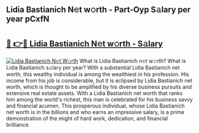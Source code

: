 ## Lidia Bastianich N𝚎t w𝚘rth - Part-Oyp S𝚊lary per year pCxfN

# <h2><a href="http://gc46zgz.nevu.top/?p=Lidia+Bastianich">🔗 👉🔴 Lidia Bastianich N𝚎t w𝚘rth - S𝚊lary</a></h2>

[![Lidia Bastianich N𝚎t W𝚘rth](https://i.imgur.com/Oavwk0R.jpeg)](http://gc46zgz.nevu.top/?p=Lidia+Bastianich)
What is Lidia Bastianich n𝚎t w𝚘rth? What is Lidia Bastianich s𝚊lary per year?
With a substantial Lidia Bastianich net worth, this wealthy individual is among the wealthiest in his profession. His income from his job is considerable, but it is eclipsed by Lidia Bastianich net worth, which is thought to be amplified by his diverse business pursuits and extensive real estate assets. With a Lidia Bastianich net worth that ranks him among the world's richest, this man is celebrated for his business savvy and financial acumen. This prosperous individual, whose Lidia Bastianich net worth is in the billions and who earns an impressive salary, is a prime demonstration of the might of hard work, dedication, and financial brilliance.
